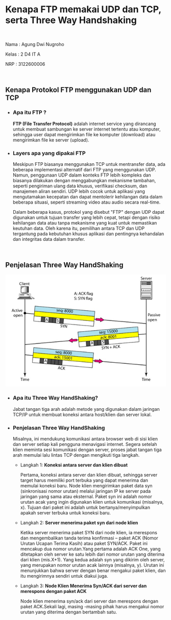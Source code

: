 <h1>Kenapa FTP memakai UDP dan TCP, serta Three Way Handshaking</h1>
</br>
<p>Nama : Agung Dwi Nugroho</p>
<p>Kelas : 2 D4 IT A</p>
<p>NRP : 3122600006</p>

</br>
<h2>Kenapa Protokol FTP menggunakan UDP dan TCP</h2>
<ul>
  <li>
    <h3>Apa itu FTP ?</h3>
    <p>
      <b>FTP (File Transfer Protocol)</b> adalah internet service yang dirancang untuk membuat sambungan ke server internet tertentu atau komputer, sehingga user dapat mengirimkan file ke komputer (download) atau mengirimkan file ke server (upload).
    </p>
  </li>
  <li>
    <h3>Layers apa yang dipakai FTP</h3>
    <p>
      Meskipun FTP biasanya menggunakan TCP untuk mentransfer data, ada beberapa implementasi alternatif dari FTP yang menggunakan UDP. Namun, penggunaan UDP dalam konteks FTP lebih kompleks dan biasanya dilakukan dengan menggabungkan mekanisme tambahan, seperti pengiriman ulang data khusus, verifikasi checksum, dan manajemen aliran sendiri. UDP lebih cocok untuk aplikasi yang mengutamakan kecepatan dan dapat mentolerir kehilangan data dalam beberapa situasi, seperti streaming video atau audio secara real-time. 
    </p>
    <p>
      Dalam beberapa kasus, protokol yang disebut "FTP" dengan UDP dapat digunakan untuk tujuan transfer yang lebih cepat, tetapi dengan risiko kehilangan data atau tanpa mekanisme yang kuat untuk memastikan keutuhan data. Oleh karena itu, pemilihan antara TCP dan UDP tergantung pada kebutuhan khusus aplikasi dan pentingnya kehandalan dan integritas data dalam transfer.
    </p>
  </li>
</ul>

<br/>
<h2>Penjelasan Three Way HandShaking</h2>
<img src="./../assets/tugas2/handshaking.jpeg" alt="three-way-handshaking" />
<ul>
  <li>
    <h3>Apa itu Three Way HandShaking?</h3>
    <p>
      Jabat tangan tiga arah adalah metode yang digunakan dalam jaringan TCP/IP untuk membuat koneksi antara host/klien dan server lokal.
    </p>
  </li>
  <li>
    <h3>Penjelasan Three Way HandShaking</h3>
    <p>
      Misalnya, ini mendukung komunikasi antara browser web di sisi klien dan server setiap kali pengguna menavigasi internet.
      Segera setelah klien meminta sesi komunikasi dengan server, proses jabat tangan tiga arah memulai lalu lintas TCP dengan mengikuti tiga langkah.
    </p>
    <ul>
      <li>
      Langkah 1: <b>Koneksi antara server dan klien dibuat</b>
      <p>
          Pertama, koneksi antara server dan klien dibuat, sehingga server target harus memiliki port terbuka yang dapat menerima dan memulai koneksi baru.
          Node klien mengirimkan paket data syn (sinkronisasi nomor urutan) melalui jaringan IP ke server pada jaringan yang sama atau eksternal.
          Paket syn ini adalah nomor urutan acak yang ingin digunakan klien untuk komunikasi (misalnya, x).
          Tujuan dari paket ini adalah untuk bertanya/menyimpulkan apakah server terbuka untuk koneksi baru.
        </p>
      </li>
      <li>
        Langkah 2: <b>Server menerima paket syn dari node klien</b>
        <p>
          Ketika server menerima paket SYN dari node klien, ia merespons dan mengembalikan tanda terima konfirmasi – paket ACK (Nomor Urutan Ucapan Terima Kasih) atau paket SYN/ACK. Paket ini mencakup dua nomor urutan.Yang pertama adalah ACK One, yang ditetapkan oleh server ke satu lebih dari nomor urutan yang diterima dari klien (mis.X+1). Yang kedua adalah syn yang dikirim oleh server, yang merupakan nomor urutan acak lainnya (misalnya, y). Urutan ini menunjukkan bahwa server dengan benar mengakui paket klien, dan itu mengirimnya sendiri untuk diakui juga.
        </p>
      </li>
      <li>
        Langkah 3: <b>Node Klien Menerima Syn/ACK dari server dan merespons dengan paket ACK</b>
        <p>
          Node klien menerima syn/ack dari server dan merespons dengan paket ACK.Sekali lagi, masing -masing pihak harus mengakui nomor urutan yang diterima dengan bertambah satu.
        </p>
      </li>
    </ul>
  </li>
</ul>